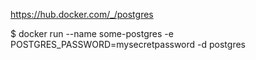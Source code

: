 https://hub.docker.com/_/postgres

$ docker run --name some-postgres -e POSTGRES_PASSWORD=mysecretpassword -d postgres
